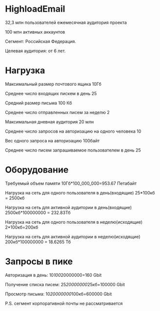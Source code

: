 # HighloadEmail

32,3 млн пользователей ежемесячная аудитория проекта

100 млн активных аккаунтов

Сегмент: Российская Федерация.

Целевая аудитория: от 6 лет.

# Нагрузка
  Максимальный размер почтового ящика 10Гб
  
  Среднее число входящих пискем в день 25
  
  Средний размер письма 100 Кб
  
  Среднее число отправленных писем за неделю 2 
  
  Максимальная дневная аудитория 20 млн
  
  Среднее число запросов на авторизацию на одного человека 10
  
  Вес одного запроса на авторизацию 100байт
  
  Среднее число писем запрашиваемое пользователем в день 25

# Оборудование
  Требуемый объем памяти 10Гб*100_000_000=953.67 Петабайт
  
  Нагрузка на сеть для одного пользователя в день(входящие) 25*100кб = 2500кб
  
  Нагрузка на сеть для активной аудитории в день(входящие) 2500кб*100000000 = 232.83Тб
  
  Нагрузка на сеть для одного пользователя в неделю(исходящие) 2*100кб=200кб
  
  Нагрузка на сеть для активной аудитории в неделю(исходящие) 200кб*100000000 = 18.6265 Тб
  
 # Запросы в пике
  
  Авторизация в день: 10*100*20000000=160 Gbit
  
  Получение списка писем: 25*20000000*25кб=100000 Gbit
  
  Просмотр письма: 10*20000000*100кб=600000 Gbit

P.S. сегмент корпоративной почты не рассматривается
